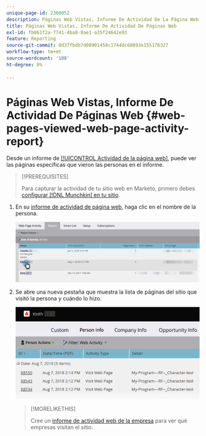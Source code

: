 ```yaml
---
unique-page-id: 2360052
description: Páginas Web Vistas, Informe De Actividad De La Página Web - Documentos De Marketo - Documentación Del Producto
title: Páginas Web Vistas, Informe De Actividad De Páginas Web
exl-id: fb061f2a-7741-4ba8-8ae1-a35f24642e93
feature: Reporting
source-git-commit: 0d37fbdb7d08901458c1744dc68893e155176327
workflow-type: tm+mt
source-wordcount: '108'
ht-degree: 0%

---
```


# Páginas Web Vistas, Informe De Actividad De Páginas Web {#web-pages-viewed-web-page-activity-report}

Desde un informe de [[!UICONTROL Actividad de la página web]](/help/marketo/product-docs/reporting/basic-reporting/report-types/web-page-activity-report.md), puede ver las páginas específicas que vieron las personas en el informe.

>[!PREREQUISITES]
>
>Para capturar la actividad de tu sitio web en Marketo, primero debes [configurar [!DNL Munchkin] en tu sitio](/help/marketo/product-docs/administration/additional-integrations/add-munchkin-tracking-code-to-your-website.md).

1. En su [informe de actividad de página web](/help/marketo/product-docs/reporting/basic-reporting/report-types/web-page-activity-report.md), haga clic en el nombre de la persona.

   ![](assets/web-pages-viewed-web-page-activity-report-1.png)

1. Se abre una nueva pestaña que muestra la lista de páginas del sitio que visitó la persona y cuándo lo hizo.

   ![](assets/web-pages-viewed-web-page-activity-report-2.png)

   >[!MORELIKETHIS]
   >
   >Cree un [informe de actividad web de la empresa](/help/marketo/product-docs/reporting/basic-reporting/report-types/company-web-activity-report.md) para ver qué empresas visitan el sitio.
